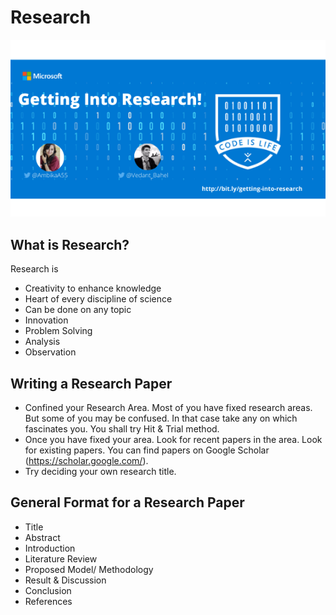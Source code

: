 # Research

![](data/banner.png)


## What is Research?

Research is
* Creativity to enhance knowledge
* Heart of every discipline of science
* Can be done on any topic
* Innovation
* Problem Solving
* Analysis
* Observation


## Writing a Research Paper 

* Confined your Research Area. Most of you have fixed research areas. But some of you may be confused. In that case take any on which fascinates you. You shall try Hit & Trial method.
* Once you have fixed your area. Look for recent papers in the area. Look for existing papers. You can find papers on Google Scholar (https://scholar.google.com/). 
* Try deciding your own research title. 


## General Format for a Research Paper

* Title
* Abstract
* Introduction
* Literature Review
* Proposed Model/ Methodology
* Result & Discussion
* Conclusion
* References


